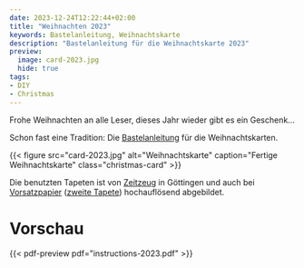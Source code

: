 ```yaml
---
date: 2023-12-24T12:22:44+02:00
title: "Weihnachten 2023"
keywords: Bastelanleitung, Weihnachtskarte
description: "Bastelanleitung für die Weihnachtskarte 2023"
preview:
  image: card-2023.jpg
  hide: true
tags:
- DIY
- Christmas
---
```


Frohe Weihnachten an alle Leser, dieses Jahr wieder gibt es ein Geschenk...
<!--more-->

Schon fast eine Tradition: Die [Bastelanleitung](./instructions-2023.pdf) für die Weihnachtskarten.

{{< figure src="card-2023.jpg" alt="Weihnachtskarte" caption="Fertige Weihnachtskarte" class="christmas-card" >}}

Die benutzten Tapeten ist von [Zeitzeug](http://zeitzeug.de/) in Göttingen und auch bei [Vorsatzpapier](https://vorsatzpapier.projektemacher.org/post/tapete-18/) ([zweite Tapete](https://vorsatzpapier.projektemacher.org/post/tapete-19/)) hochauflösend abgebildet.

# Vorschau

{{< pdf-preview pdf="instructions-2023.pdf" >}}

